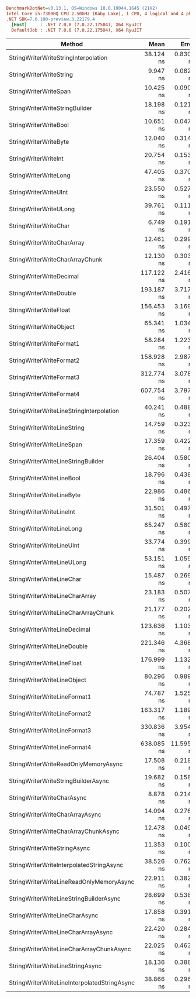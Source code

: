 ``` ini

BenchmarkDotNet=v0.13.1, OS=Windows 10.0.19044.1645 (21H2)
Intel Core i5-7300HQ CPU 2.50GHz (Kaby Lake), 1 CPU, 4 logical and 4 physical cores
.NET SDK=7.0.100-preview.3.22179.4
  [Host]     : .NET 7.0.0 (7.0.22.17504), X64 RyuJIT
  DefaultJob : .NET 7.0.0 (7.0.22.17504), X64 RyuJIT


```
|                                       Method |       Mean |      Error |     StdDev |  Gen 0 | Allocated |
|--------------------------------------------- |-----------:|-----------:|-----------:|-------:|----------:|
|         StringWriterWriteStringInterpolation |  38.124 ns |  0.8304 ns |  0.8528 ns | 0.0178 |      56 B |
|                      StringWriterWriteString |   9.947 ns |  0.0824 ns |  0.0688 ns |      - |         - |
|                        StringWriterWriteSpan |  10.425 ns |  0.0901 ns |  0.0799 ns |      - |         - |
|               StringWriterWriteStringBuilder |  18.198 ns |  0.1215 ns |  0.1136 ns |      - |         - |
|                        StringWriterWriteBool |  10.651 ns |  0.0472 ns |  0.0394 ns |      - |         - |
|                        StringWriterWriteByte |  12.040 ns |  0.3147 ns |  0.2790 ns |      - |         - |
|                         StringWriterWriteInt |  20.754 ns |  0.1533 ns |  0.1280 ns |      - |         - |
|                        StringWriterWriteLong |  47.405 ns |  0.3707 ns |  0.3286 ns |      - |         - |
|                        StringWriterWriteUInt |  23.550 ns |  0.5272 ns |  0.7217 ns |      - |         - |
|                       StringWriterWriteULong |  39.761 ns |  0.1112 ns |  0.1040 ns |      - |         - |
|                        StringWriterWriteChar |   6.749 ns |  0.1918 ns |  0.1794 ns |      - |         - |
|                   StringWriterWriteCharArray |  12.461 ns |  0.2994 ns |  0.2501 ns |      - |         - |
|              StringWriterWriteCharArrayChunk |  12.130 ns |  0.3039 ns |  0.4056 ns |      - |         - |
|                     StringWriterWriteDecimal | 117.122 ns |  2.4169 ns |  4.3581 ns |      - |         - |
|                      StringWriterWriteDouble | 193.187 ns |  3.7176 ns |  3.6512 ns |      - |         - |
|                       StringWriterWriteFloat | 156.453 ns |  3.1696 ns |  6.1068 ns |      - |         - |
|                      StringWriterWriteObject |  65.341 ns |  1.0348 ns |  0.8641 ns | 0.0408 |     128 B |
|                     StringWriterWriteFormat1 |  58.284 ns |  1.2231 ns |  2.8591 ns | 0.0102 |      32 B |
|                     StringWriterWriteFormat2 | 158.928 ns |  2.9878 ns |  2.6486 ns | 0.0176 |      56 B |
|                     StringWriterWriteFormat3 | 312.774 ns |  3.0781 ns |  2.5704 ns | 0.0277 |      88 B |
|                     StringWriterWriteFormat4 | 607.754 ns |  3.7974 ns |  3.5521 ns | 0.0534 |     168 B |
|     StringWriterWriteLineStringInterpolation |  40.241 ns |  0.4884 ns |  0.4329 ns | 0.0178 |      56 B |
|                  StringWriterWriteLineString |  14.759 ns |  0.3236 ns |  0.3027 ns |      - |         - |
|                    StringWriterWriteLineSpan |  17.359 ns |  0.4228 ns |  0.7731 ns |      - |         - |
|           StringWriterWriteLineStringBuilder |  26.404 ns |  0.5801 ns |  0.9850 ns |      - |         - |
|                    StringWriterWriteLineBool |  18.796 ns |  0.4389 ns |  0.4105 ns |      - |         - |
|                    StringWriterWriteLineByte |  22.986 ns |  0.4867 ns |  0.6329 ns |      - |         - |
|                     StringWriterWriteLineInt |  31.501 ns |  0.4972 ns |  0.4152 ns |      - |         - |
|                    StringWriterWriteLineLong |  65.247 ns |  0.5804 ns |  0.4846 ns |      - |         - |
|                    StringWriterWriteLineUInt |  33.774 ns |  0.3990 ns |  0.3537 ns |      - |         - |
|                   StringWriterWriteLineULong |  53.151 ns |  1.0591 ns |  0.9907 ns |      - |         - |
|                    StringWriterWriteLineChar |  15.487 ns |  0.2697 ns |  0.2252 ns |      - |         - |
|               StringWriterWriteLineCharArray |  23.183 ns |  0.5076 ns |  0.5213 ns |      - |         - |
|          StringWriterWriteLineCharArrayChunk |  21.177 ns |  0.2027 ns |  0.1693 ns |      - |         - |
|                 StringWriterWriteLineDecimal | 123.636 ns |  1.1039 ns |  0.9218 ns |      - |         - |
|                  StringWriterWriteLineDouble | 221.346 ns |  4.3684 ns |  5.2003 ns |      - |         - |
|                   StringWriterWriteLineFloat | 176.999 ns |  1.1321 ns |  1.0036 ns |      - |         - |
|                  StringWriterWriteLineObject |  80.296 ns |  0.9897 ns |  0.8774 ns | 0.0408 |     128 B |
|                 StringWriterWriteLineFormat1 |  74.787 ns |  1.5258 ns |  1.6959 ns | 0.0101 |      32 B |
|                 StringWriterWriteLineFormat2 | 163.317 ns |  1.1898 ns |  0.9936 ns | 0.0176 |      56 B |
|                 StringWriterWriteLineFormat3 | 330.836 ns |  3.9549 ns |  3.3025 ns | 0.0277 |      88 B |
|                 StringWriterWriteLineFormat4 | 638.085 ns | 11.5955 ns | 11.9077 ns | 0.0534 |     168 B |
|         StringWriterWriteReadOnlyMemoryAsync |  17.508 ns |  0.2187 ns |  0.2045 ns |      - |         - |
|          StringWriterWriteStringBuilderAsync |  19.682 ns |  0.1580 ns |  0.1401 ns |      - |         - |
|                   StringWriterWriteCharAsync |   8.878 ns |  0.2142 ns |  0.3862 ns |      - |         - |
|              StringWriterWriteCharArrayAsync |  14.094 ns |  0.2766 ns |  0.2452 ns |      - |         - |
|         StringWriterWriteCharArrayChunkAsync |  12.478 ns |  0.0495 ns |  0.0413 ns |      - |         - |
|                 StringWriterWriteStringAsync |  11.353 ns |  0.1005 ns |  0.0891 ns |      - |         - |
|     StringWriterWriteInterpolatedStringAsync |  38.526 ns |  0.7624 ns |  1.6248 ns | 0.0178 |      56 B |
|     StringWriterWriteLineReadOnlyMemoryAsync |  22.911 ns |  0.3824 ns |  0.3577 ns |      - |         - |
|      StringWriterWriteLineStringBuilderAsync |  28.699 ns |  0.5388 ns |  0.5292 ns |      - |         - |
|               StringWriterWriteLineCharAsync |  17.858 ns |  0.3917 ns |  0.5094 ns |      - |         - |
|          StringWriterWriteLineCharArrayAsync |  22.420 ns |  0.2846 ns |  0.2662 ns |      - |         - |
|     StringWriterWriteLineCharArrayChunkAsync |  22.025 ns |  0.4637 ns |  0.5155 ns |      - |         - |
|             StringWriterWriteLineStringAsync |  18.136 ns |  0.3880 ns |  0.4619 ns |      - |         - |
| StringWriterWriteLineInterpolatedStringAsync |  38.866 ns |  0.2962 ns |  0.2625 ns | 0.0178 |      56 B |
